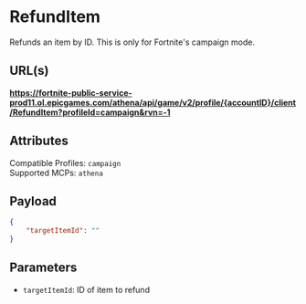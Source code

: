 # RefundItem
Refunds an item by ID. This is only for Fortnite's campaign mode.

## URL(s)
**https://fortnite-public-service-prod11.ol.epicgames.com/athena/api/game/v2/profile/{accountID}/client/RefundItem?profileId=campaign&rvn=-1**

## Attributes
Compatible Profiles: `campaign`  
Supported MCPs: `athena`

## Payload
```json
{
    "targetItemId": ""
}
```

## Parameters
- `targetItemId`: ID of item to refund
